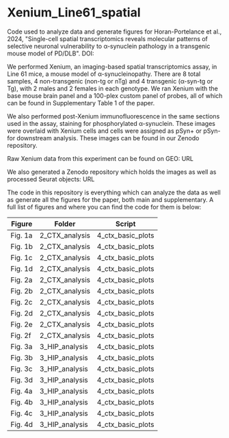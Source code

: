 # Xenium_Line61_spatial

Code used to analyze data and generate figures for Horan-Portelance et al., 2024, "Single-cell spatial transcriptomics reveals molecular patterns of selective neuronal vulnerability to α-synuclein pathology in a transgenic mouse model of PD/DLB". DOI: 

We performed Xenium, an imaging-based spatial transcriptomics assay, in Line 61 mice, a mouse model of α-synucleinopathy. There are 8 total samples, 4 non-transgenic (non-tg or nTg) and 4 transgenic (α-syn-tg or Tg), with 2 males and 2 females in each genotype. We ran Xenium with the base mouse brain panel and a 100-plex custom panel of probes, all of which can be found in Supplementary Table 1 of the paper. 

We also performed post-Xenium immunofluorescence in the same sections used in the assay, staining for phosphorylated α-synuclein. These images were overlaid with Xenium cells and cells were assigned as pSyn+ or pSyn- for downstream analysis. These images can be found in our Zenodo repository. 

Raw Xenium data from this experiment can be found on GEO: URL

We also generated a Zenodo repository which holds the images as well as processed Seurat objects: URL

The code in this repository is everything which can analyze the data as well as generate all the figures for the paper, both main and supplementary. A full list of figures and where you can find the code for them is below: 

Figure | Folder | Script
--- | --- | ---
Fig. 1a | 2_CTX_analysis | 4_ctx_basic_plots
Fig. 1b | 2_CTX_analysis | 4_ctx_basic_plots
Fig. 1c | 2_CTX_analysis | 4_ctx_basic_plots
Fig. 1d | 2_CTX_analysis | 4_ctx_basic_plots
Fig. 2a | 2_CTX_analysis | 4_ctx_basic_plots
Fig. 2b | 2_CTX_analysis | 4_ctx_basic_plots
Fig. 2c | 2_CTX_analysis | 4_ctx_basic_plots
Fig. 2d | 2_CTX_analysis | 4_ctx_basic_plots
Fig. 2e | 2_CTX_analysis | 4_ctx_basic_plots
Fig. 2f | 2_CTX_analysis | 4_ctx_basic_plots
Fig. 3a | 3_HIP_analysis | 4_ctx_basic_plots
Fig. 3b | 3_HIP_analysis | 4_ctx_basic_plots
Fig. 3c | 3_HIP_analysis | 4_ctx_basic_plots
Fig. 3d | 3_HIP_analysis | 4_ctx_basic_plots
Fig. 4a | 3_HIP_analysis | 4_ctx_basic_plots
Fig. 4b | 3_HIP_analysis | 4_ctx_basic_plots
Fig. 4c | 3_HIP_analysis | 4_ctx_basic_plots
Fig. 4d | 3_HIP_analysis | 4_ctx_basic_plots
